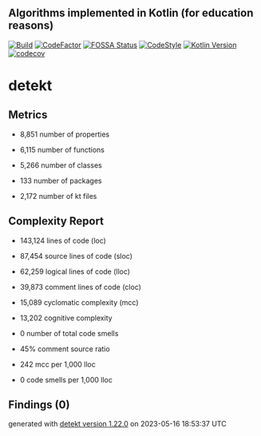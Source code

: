 ## Algorithms implemented in Kotlin (for education reasons)

[![Build](https://github.com/ashtanko/kotlab/actions/workflows/ci.yml/badge.svg)](https://github.com/ashtanko/kotlab/actions/workflows/ci.yml)
[![CodeFactor](https://www.codefactor.io/repository/github/ashtanko/kotlab/badge?s=1290c19502114b2413b119de774f8c596d0e4953)](https://www.codefactor.io/repository/github/ashtanko/kotlab)
[![FOSSA Status](https://app.fossa.com/api/projects/git%2Bgithub.com%2Fashtanko%2Falgorithms-in-depth.svg?type=shield)](https://app.fossa.com/projects/git%2Bgithub.com%2Fashtanko%2Falgorithms-in-depth?ref=badge_shield)
[![CodeStyle](https://img.shields.io/badge/code%20style-%E2%9D%A4-FF4081.svg)](https://ktlint.github.io/)
[![Kotlin Version](https://img.shields.io/badge/kotlin-1.8.20-blue.svg)](http://kotlinlang.org/)
[![codecov](https://codecov.io/gh/ashtanko/kotlab/branch/main/graph/badge.svg?token=JEU9EIJMHA)](https://codecov.io/gh/ashtanko/kotlab)
# detekt

## Metrics

* 8,851 number of properties

* 6,115 number of functions

* 5,266 number of classes

* 133 number of packages

* 2,172 number of kt files

## Complexity Report

* 143,124 lines of code (loc)

* 87,454 source lines of code (sloc)

* 62,259 logical lines of code (lloc)

* 39,873 comment lines of code (cloc)

* 15,089 cyclomatic complexity (mcc)

* 13,202 cognitive complexity

* 0 number of total code smells

* 45% comment source ratio

* 242 mcc per 1,000 lloc

* 0 code smells per 1,000 lloc

## Findings (0)

generated with [detekt version 1.22.0](https://detekt.dev/) on 2023-05-16 18:53:37 UTC
